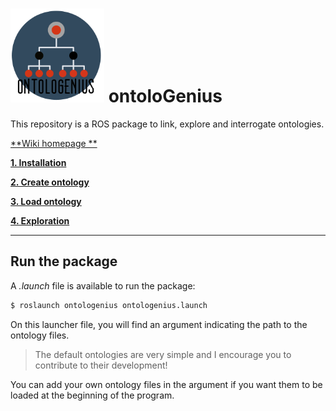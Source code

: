 # <img src="logo/ontologenius.png" width="150"> ontolo**G**enius
This repository is a ROS package to link, explore and interrogate ontologies.

[**Wiki homepage **](https://github.com/sarthou/ontologenius/wiki#-ontologenius)

[**1. Installation**](https://github.com/sarthou/ontologenius/wiki/Installation#installation)

[**2. Create ontology**](https://github.com/sarthou/ontologenius/wiki/Create-ontology)

[**3. Load ontology**](https://github.com/sarthou/ontologenius/wiki/Load-ontology)

[**4. Exploration**](https://github.com/sarthou/ontologenius/wiki/Exploration)

***

## Run the package

A *.launch* file is available to run the package:
```sh
$ roslaunch ontologenius ontologenius.launch
```

On this launcher file, you will find an argument indicating the path to the ontology files.
> The default ontologies are very simple and I encourage you to contribute to their development!

You can add your own ontology files in the argument if you want them to be loaded at the beginning of the program.
